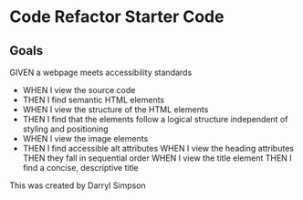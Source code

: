 # Code Refactor Starter Code

## Goals

GIVEN a webpage meets accessibility standards
* WHEN I view the source code
* THEN I find semantic HTML elements
* WHEN I view the structure of the HTML elements
* THEN I find that the elements follow a logical structure independent of styling and positioning
* WHEN I view the image elements
* THEN I find accessible alt attributes
WHEN I view the heading attributes
THEN they fall in sequential order
WHEN I view the title element
THEN I find a concise, descriptive title

This was created by Darryl Simpson
